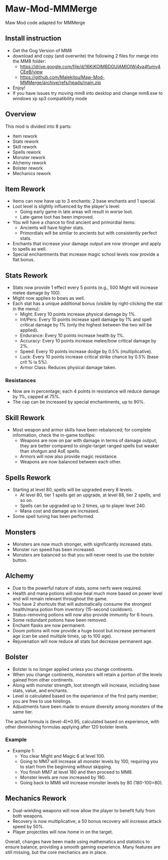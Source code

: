 # Maw-Mod-MMMerge
Maw Mod code adapted for MMMerge
## Install instruction
- Get the Gog Version of MM8
- download and copy (and overwrite) the following 2 files for merge into the MM8 folder:
  - https://drive.google.com/file/d/16KiKOIMBDGUIAMIOlWi4ya4fumy4CEeB/view
  - https://github.com/Malekitsu/Maw-Mod-MMMerge/archive/refs/heads/main.zip
- Enjoy!
- If you have issues try moving mm8 into desktop and change mm8.exe to windows xp sp3 compatibility mode

## Overview
This mod is divided into 8 parts:
- Item rework
- Stats rework
- Skill rework
- Spells rework
- Monster rework
- Alchemy rework
- Bolster rework
- Mechanics rework

## Item Rework
- Items can now have up to 3 enchants: 2 base enchants and 1 special.
- Loot level is slightly influenced by the player's level:
  - Going early game in late areas will result in worse loot.
  - Late-game loot has been improved.
- You will have a chance to find ancient and primordial items:
  - Ancients will have higher stats.
  - Primordials will be similar to ancients but with consistently perfect stats.
- Enchants that increase your damage output are now stronger and apply to spells as well.
- Special enchantments that increase magic school levels now provide a flat bonus.

## Stats Rework
- Stats now provide 1 effect every 5 points (e.g., 500 Might will increase melee damage by 100).
- Might now applies to bows as well.
- Each stat has a unique additional bonus (visible by right-clicking the stat in the menu):
  - Might: Every 10 points increase physical damage by 1%.
  - Int/Pers: Every 10 points increase spell damage by 1% and spell critical damage by 1% (only the highest between the two will be applied).
  - Endurance: Every 10 points increase health by 1%.
  - Accuracy: Every 10 points increase melee/bow critical damage by 2%.
  - Speed: Every 10 points increase dodge by 0.5% (multiplicative).
  - Luck: Every 10 points increase critical strike chance by 0.5% (base crit % is 5%).
  - Armor Class: Reduces physical damage taken.

### Resistances
- Now are in percentage; each 4 points in resistance will reduce damage by 1%, capped at 75%.
- The cap can be increased by special enchantments, up to 90%.

## Skill Rework
- Most weapon and armor skills have been rebalanced; for complete information, check the in-game tooltips:
  - Weapons are now on par with damage in terms of damage output; they are better compared to single-target ranged spells but weaker than shotgun and AoE spells.
  - Armors will now also provide magic resistance.
  - Weapons are now balanced between each other.

## Spells Rework
- Starting at level 80, spells will be upgraded every 8 levels.
  - At level 80, tier 1 spells get an upgrade, at level 88, tier 2 spells, and so on.
  - Spells can be upgraded up to 2 times, up to player level 240.
  - Mana cost and damage are increased.
- Some spell tuning has been performed.

## Monsters
- Monsters are now much stronger, with significantly increased stats.
- Monster run speed has been increased.
- Monsters are balanced so that you will never need to use the bolster button.

## Alchemy
- Due to the powerful nature of stats, some nerfs were required.
- Health and mana potions will now heal much more based on power level and will remain relevant throughout the game.
- You have 2 shortcuts that will automatically consume the strongest health/mana potion from inventory (15-second cooldown).
- Status-removing potions will now also provide immunity for 6 hours.
- Some redundant potions have been removed.
- Enchant flasks are now permanent.
- Doom potions will now provide a huge boost but increase permanent age (can be used multiple times, up to 100 age).
- Rejuvenation will now reduce all stats but decrease permanent age.

## Bolster
- Bolster is no longer applied unless you change continents.
- When you change continents, monsters will retain a portion of the levels gained from other continents.
- Along with monster strength, loot strength will increase, including base stats, value, and enchants.
- Level is calculated based on the experience of the first party member; you are free to use hirelings.
- Adjustments have been made to ensure diversity among monsters of the same tier.

The actual formula is (level-4)*0.95, calculated based on experience, with other diminishing formulas applying after 120 bolster levels.

### Example
- Example 1:
  - You clear Might and Magic 6 at level 100.
  - Going to MM7 will increase all monster levels by 100, requiring you to start from the beginning without skipping.
  - You finish MM7 at level 180 and then proceed to MM8.
  - Monster levels are now increased by 180.
  - Going back to MM6 will increase monster levels by 80 (180-100=80).

## Mechanics Rework
- Dual-wielding weapons will now allow the player to benefit fully from both weapons.
- Recovery is now multiplicative; a 50 bonus recovery will increase attack speed by 50%.
- Player projectiles will now home in on the target.

Overall, changes have been made using mathematics and statistics to ensure balance, providing a smooth gaming experience. Many features are still missing, but the core mechanics are in place.
